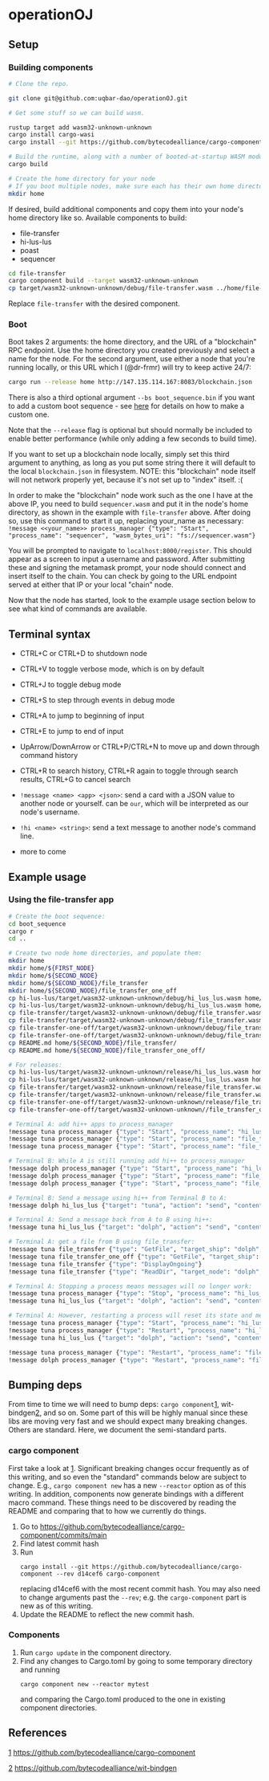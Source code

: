 # operationOJ

## Setup

### Building components

```bash
# Clone the repo.

git clone git@github.com:uqbar-dao/operationOJ.git

# Get some stuff so we can build wasm.

rustup target add wasm32-unknown-unknown
cargo install cargo-wasi
cargo install --git https://github.com/bytecodealliance/cargo-component --rev d14cef6 cargo-component

# Build the runtime, along with a number of booted-at-startup WASM modules including process-manager, terminal, and http-bindings
cargo build

# Create the home directory for your node
# If you boot multiple nodes, make sure each has their own home directory.
mkdir home
```

If desired, build additional components and copy them into your node's home directory like so. Available components to build:
- file-transfer
- hi-lus-lus
- poast
- sequencer

```bash
cd file-transfer
cargo component build --target wasm32-unknown-unknown
cp target/wasm32-unknown-unknown/debug/file-transfer.wasm ../home/file-transfer.wasm
```
Replace `file-transfer` with the desired component.

### Boot

Boot takes 2 arguments: the home directory, and the URL of a "blockchain" RPC endpoint. Use the home directory you created previously and select a name for the node. For the second argument, use either a node that you're running locally, or this URL which I (@dr-frmr) will try to keep active 24/7:
```bash
cargo run --release home http://147.135.114.167:8083/blockchain.json
```
There is also a third optional argument `--bs boot_sequence.bin` if you want to add a custom boot sequence - see [here](./boot_sequence/README.md) for details on how to make a custom one.

Note that the `--release` flag is optional but should normally be included to enable better performance (while only adding a few seconds to build time).

If you want to set up a blockchain node locally, simply set this third argument to anything, as long as you put some string there it will default to the local `blockchain.json` in filesystem. NOTE: this "blockchain" node itself will not network properly yet, because it's not set up to "index" itself. :(

In order to make the "blockchain" node work such as the one I have at the above IP, you need to build `sequencer.wasm` and put it in the node's home directory, as shown in the example with `file-transfer` above. After doing so, use this command to start it up, replacing your_name as necessary:
`!message <<your_name>> process_manager {"type": "Start", "process_name": "sequencer", "wasm_bytes_uri": "fs://sequencer.wasm"}`

You will be prompted to navigate to `localhost:8000/register`. This should appear as a screen to input a username and password. After submitting these and signing the metamask prompt, your node should connect and insert itself to the chain. You can check by going to the URL endpoint served at either that IP or your local "chain" node.

Now that the node has started, look to the example usage section below to see what kind of commands are available.

## Terminal syntax

- CTRL+C or CTRL+D to shutdown node
- CTRL+V to toggle verbose mode, which is on by default
- CTRL+J to toggle debug mode
- CTRL+S to step through events in debug mode

- CTRL+A to jump to beginning of input
- CTRL+E to jump to end of input
- UpArrow/DownArrow or CTRL+P/CTRL+N to move up and down through command history
- CTRL+R to search history, CTRL+R again to toggle through search results, CTRL+G to cancel search

- `!message <name> <app> <json>`: send a card with a JSON value to another node or yourself. <name> can be `our`, which will be interpreted as our node's username.
- `!hi <name> <string>`: send a text message to another node's command line.
- more to come

## Example usage

### Using the file-transfer app

```bash
# Create the boot sequence:
cd boot_sequence
cargo r
cd ..

# Create two node home directories, and populate them:
mkdir home
mkdir home/${FIRST_NODE}
mkdir home/${SECOND_NODE}
mkdir home/${SECOND_NODE}/file_transfer
mkdir home/${SECOND_NODE}/file_transfer_one_off
cp hi-lus-lus/target/wasm32-unknown-unknown/debug/hi_lus_lus.wasm home/${FIRST_NODE}/
cp hi-lus-lus/target/wasm32-unknown-unknown/debug/hi_lus_lus.wasm home/${SECOND_NODE}/
cp file-transfer/target/wasm32-unknown-unknown/debug/file_transfer.wasm home/${FIRST_NODE}/
cp file-transfer/target/wasm32-unknown-unknown/debug/file_transfer.wasm home/${SECOND_NODE}/
cp file-transfer-one-off/target/wasm32-unknown-unknown/debug/file_transfer_one_off.wasm home/${FIRST_NODE}/
cp file-transfer-one-off/target/wasm32-unknown-unknown/debug/file_transfer_one_off.wasm home/${SECOND_NODE}/
cp README.md home/${SECOND_NODE}/file_transfer/
cp README.md home/${SECOND_NODE}/file_transfer_one_off/

# For releases:
cp hi-lus-lus/target/wasm32-unknown-unknown/release/hi_lus_lus.wasm home/${FIRST_NODE}/
cp hi-lus-lus/target/wasm32-unknown-unknown/release/hi_lus_lus.wasm home/${SECOND_NODE}/
cp file-transfer/target/wasm32-unknown-unknown/release/file_transfer.wasm home/${FIRST_NODE}/
cp file-transfer/target/wasm32-unknown-unknown/release/file_transfer.wasm home/${SECOND_NODE}/
cp file-transfer-one-off/target/wasm32-unknown-unknown/release/file_transfer_one_off.wasm home/${FIRST_NODE}/
cp file-transfer-one-off/target/wasm32-unknown-unknown//file_transfer_one_off.wasm home/${SECOND_NODE}/

# Terminal A: add hi++ apps to process_manager
!message tuna process_manager {"type": "Start", "process_name": "hi_lus_lus", "wasm_bytes_uri": "fs://hi_lus_lus.wasm"}
!message tuna process_manager {"type": "Start", "process_name": "file_transfer", "wasm_bytes_uri": "fs://file_transfer.wasm"}
!message tuna process_manager {"type": "Start", "process_name": "file_transfer_one_off", "wasm_bytes_uri": "fs://file_transfer_one_off.wasm"}

# Terminal B: While A is still running add hi++ to process_manager
!message dolph process_manager {"type": "Start", "process_name": "hi_lus_lus", "wasm_bytes_uri": "fs://hi_lus_lus.wasm"}
!message dolph process_manager {"type": "Start", "process_name": "file_transfer", "wasm_bytes_uri": "fs://file_transfer.wasm"}
!message dolph process_manager {"type": "Start", "process_name": "file_transfer_one_off", "wasm_bytes_uri": "fs://file_transfer_one_off.wasm"}

# Terminal B: Send a message using hi++ from Terminal B to A:
!message dolph hi_lus_lus {"target": "tuna", "action": "send", "contents": "hello from dolph"}

# Terminal A: Send a message back from A to B using hi++:
!message tuna hi_lus_lus {"target": "dolph", "action": "send", "contents": "hello from tuna"}

# Terminal A: get a file from B using file_transfer:
!message tuna file_transfer {"type": "GetFile", "target_ship": "dolph", "uri_string": "fs://README.md", "chunk_size": 1024}
!message tuna file_transfer_one_off {"type": "GetFile", "target_ship": "dolph", "uri_string": "fs://README.md", "chunk_size": 1024}
!message tuna file_transfer {"type": "DisplayOngoing"}
!message tuna file_transfer {"type": "ReadDir", "target_node": "dolph", "uri_string": "fs://."}

# Terminal A: Stopping a process means messages will no longer work:
!message tuna process_manager {"type": "Stop", "process_name": "hi_lus_lus"}
!message tuna hi_lus_lus {"target": "dolph", "action": "send", "contents": "hello from tuna"}

# Terminal A: However, restarting a process will reset its state and messages will work since the process is running again:
!message tuna process_manager {"type": "Start", "process_name": "hi_lus_lus", "wasm_bytes_uri": "fs://home/tuna/hi_lus_lus.wasm"}
!message tuna process_manager {"type": "Restart", "process_name": "hi_lus_lus"}
!message tuna hi_lus_lus {"target": "dolph", "action": "send", "contents": "hello from tuna"}

!message tuna process_manager {"type": "Restart", "process_name": "file_transfer"}
!message dolph process_manager {"type": "Restart", "process_name": "file_transfer"}
```

## Bumping deps

From time to time we will need to bump deps: `cargo component`[1], wit-bindgen[2], and so on.
Some part of this will be highly manual since these libs are moving very fast and we should expect many breaking changes.
Others are standard.
Here, we document the semi-standard parts.

### cargo component

First take a look at [1].
Significant breaking changes occur frequently as of this writing, and so even the "standard" commands below are subject to change.
E.g., `cargo component new` has a new `--reactor` option as of this writing.
In addition, components now generate bindings with a different macro command.
These things need to be discovered by reading the README and comparing that to how we currently do things.

1. Go to https://github.com/bytecodealliance/cargo-component/commits/main
2. Find latest commit hash
3. Run
   ```
   cargo install --git https://github.com/bytecodealliance/cargo-component --rev d14cef6 cargo-component
   ```
   replacing d14cef6 with the most recent commit hash.
   You may also need to change arguments past the `--rev`; e.g. the `cargo-component` part is new as of this writing.
4. Update the README to reflect the new commit hash.

### Components

1. Run `cargo update` in the component directory.
2. Find any changes to Cargo.toml by going to some temporary directory and running
   ```
   cargo component new --reactor mytest
   ```
   and comparing the Cargo.toml produced to the one in existing component directories.

## References

[1] https://github.com/bytecodealliance/cargo-component

[2] https://github.com/bytecodealliance/wit-bindgen

[1]: https://github.com/bytecodealliance/cargo-component
[2]: https://github.com/bytecodealliance/wit-bindgen
